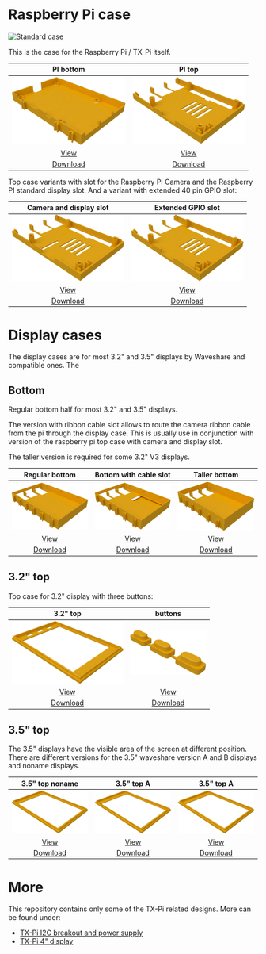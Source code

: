 # Raspberry Pi case

![Standard case](../images/tx-pi-cases.jpg)

This is the case for the Raspberry Pi / TX-Pi itself.

| PI bottom | PI top |
|:---:|:---:|
| ![Bottom case](../images/stl/pi_bottom.png) | ![Top case](../images/stl/pi_top.png) |
| [View](pi_bottom.stl) | [View](pi_top.stl) |
| [Download](pi_bottom.stl?raw=true) | [Download](pi_top.stl?raw=true) |

Top case variants with slot for the Raspberry PI Camera and the Raspberry PI standard display slot. And a variant with extended 40 pin GPIO slot:

| Camera and display slot | Extended GPIO slot |
|:---:|:---:|
| ![Slot for camera and display](../images/stl/pi_top_with_ribbon_slot.png) | ![Extended GPIO slot](../images/stl/top_extended.png) |
| [View](pi_top_with_ribbon_slot.stl) | [View](top_extended.stl) |
| [Download](pi_top_with_ribbon_slot.stl?raw=true) | [Download](top_extended.stl?raw=true) |

# Display cases

The display cases are for most 3.2" and 3.5" displays by Waveshare and compatible ones. The 

## Bottom

Regular bottom half for most 3.2" and 3.5" displays. 

The version with ribbon cable slot allows to route the camera ribbon cable from the pi through the display case. This is usually 
use in conjunction with version of the raspberry pi top case with camera and display slot.

The taller version is required for some 3.2" V3 displays.

| Regular bottom | Bottom with cable slot | Taller bottom |
|:---:|:---:|:---:|
| ![Bottom](../images/stl/display32_v4_bottom.png) | ![Bottom](../images/stl/display_v4_bottom_with_ribbon_slot.png) | ![Bottom for 3.2" V3 display](../images/stl/display32_v3_bottom.png) |
| [View](display32_v4_bottom.stl) | [View](display_v4_bottom_with_ribbon_slot.stl) | [View](display32_v3_bottom.stl) |
| [Download](display32_v4_bottom.stl?raw=true) | [Download](display_v4_bottom.stl?raw=true) | [Download](display32_v3_bottom.stl?raw=true) |

## 3.2" top

Top case for 3.2" display with three buttons:

| 3.2" top | buttons |
|:---:|:---:|
| ![Top 3.2"](../images/stl/display32_top.png) | ![Buttons](../images/stl/buttons.png) |
| [View](display32_top.stl) | [View](buttons.stl) |
| [Download](display32_top.stl?raw=true) | [Download](buttons.stl?raw=true) |

## 3.5" top

The 3.5" displays have the visible area of the screen at different position. There
are different versions for the 3.5" waveshare version A and B displays and noname displays.

| 3.5" top noname | 3.5" top A | 3.5" top A  |
|:---:|:---:|:---:|
| ![Top 3.5"](../images/stl/display35_top.png) | ![Top 3.5" A](../images/stl/display_ws35a_top.png) | ![Top 3.5" B](../images/stl/display_ws35b_top.png) |
| [View](display35_top.stl) | [View](display_ws35a_top.stl) | [View](display_ws35b_top.stl) |
| [Download](display35_top.stl?raw=true) | [Download](display_ws35a_top.stl?raw=true) | [Download](display_ws35b_top.stl?raw=true) |

# More

This repository contains only some of the TX-Pi related designs.
More can be found under:

  - [TX-Pi I2C breakout and power supply](https://www.thingiverse.com/thing:3478004)
  - [TX-Pi 4" display](https://www.thingiverse.com/thing:3605290)

